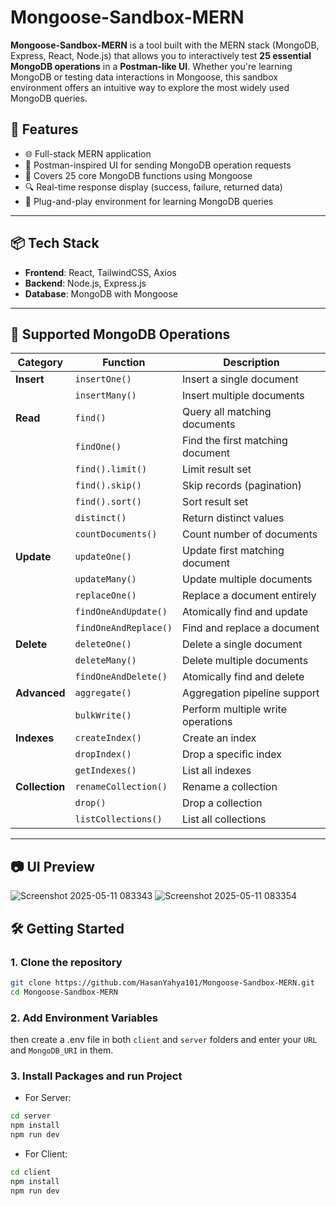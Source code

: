 # Mongoose-Sandbox-MERN

**Mongoose-Sandbox-MERN** is a tool built with the MERN stack (MongoDB, Express, React, Node.js) that allows you to interactively test **25 essential MongoDB operations** in a **Postman-like UI**. Whether you're learning MongoDB or testing data interactions in Mongoose, this sandbox environment offers an intuitive way to explore the most widely used MongoDB queries.

## 🚀 Features

- 🌐 Full-stack MERN application
- 🧪 Postman-inspired UI for sending MongoDB operation requests
- 🔧 Covers 25 core MongoDB functions using Mongoose
- 🔍 Real-time response display (success, failure, returned data)
- 🧰 Plug-and-play environment for learning MongoDB queries

---

## 📦 Tech Stack

- **Frontend**: React, TailwindCSS, Axios
- **Backend**: Node.js, Express.js
- **Database**: MongoDB with Mongoose

---

## 📘 Supported MongoDB Operations

| Category      | Function               | Description |
|---------------|------------------------|-------------|
| **Insert**    | `insertOne()`          | Insert a single document |
|               | `insertMany()`         | Insert multiple documents |
| **Read**      | `find()`               | Query all matching documents |
|               | `findOne()`            | Find the first matching document |
|               | `find().limit()`       | Limit result set |
|               | `find().skip()`        | Skip records (pagination) |
|               | `find().sort()`        | Sort result set |
|               | `distinct()`           | Return distinct values |
|               | `countDocuments()`     | Count number of documents |
| **Update**    | `updateOne()`          | Update first matching document |
|               | `updateMany()`         | Update multiple documents |
|               | `replaceOne()`         | Replace a document entirely |
|               | `findOneAndUpdate()`   | Atomically find and update |
|               | `findOneAndReplace()`  | Find and replace a document |
| **Delete**    | `deleteOne()`          | Delete a single document |
|               | `deleteMany()`         | Delete multiple documents |
|               | `findOneAndDelete()`   | Atomically find and delete |
| **Advanced**  | `aggregate()`          | Aggregation pipeline support |
|               | `bulkWrite()`          | Perform multiple write operations |
| **Indexes**   | `createIndex()`        | Create an index |
|               | `dropIndex()`          | Drop a specific index |
|               | `getIndexes()`         | List all indexes |
| **Collection**| `renameCollection()`   | Rename a collection |
|               | `drop()`               | Drop a collection |
|               | `listCollections()`    | List all collections |

---

## 📷 UI Preview
![Screenshot 2025-05-11 083343](https://github.com/user-attachments/assets/bbb99d01-7697-4042-9b56-0a8239f5efc5)
![Screenshot 2025-05-11 083354](https://github.com/user-attachments/assets/02e731af-fa1d-43bf-b3ac-48224348561e)


## 🛠️ Getting Started

### 1. Clone the repository

```bash
git clone https://github.com/HasanYahya101/Mongoose-Sandbox-MERN.git
cd Mongoose-Sandbox-MERN
```
### 2. Add Environment Variables

then create a .env file in both `client` and `server` folders and enter your `URL` and `MongoDB_URI` in them.

### 3. Install Packages and run Project

* For Server:

```bash
cd server
npm install
npm run dev
```

* For Client:

```bash
cd client
npm install
npm run dev
```